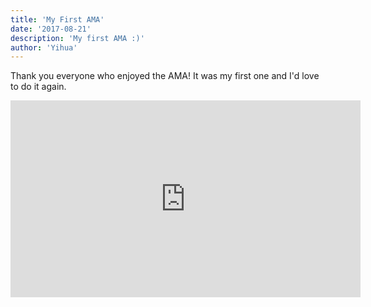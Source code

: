 ```yaml
---
title: 'My First AMA'
date: '2017-08-21'
description: 'My first AMA :)'
author: 'Yihua'
---
```


Thank you everyone who enjoyed the AMA! It was my first one and I'd love to do it again.

<iframe width="560" height="315" src="https://www.youtube.com/embed/DXJO3AraeMQ" frameborder="0" allow="accelerometer; autoplay; encrypted-media; gyroscope; picture-in-picture" allowfullscreen></iframe>